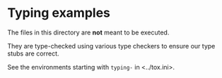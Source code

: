 # Typing examples

The files in this directory are **not** meant to be executed.

They are type-checked using various type checkers to ensure our type stubs are correct.

See the environments starting with `typing-` in <../tox.ini>.
